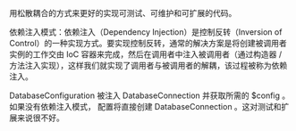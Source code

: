 用松散耦合的方式来更好的实现可测试、可维护和可扩展的代码。

依赖注入模式：依赖注入（Dependency Injection）是控制反转（Inversion of Control）的一种实现方式。要实现控制反转，通常的解决方案是将创建被调用者实例的工作交由 IoC 容器来完成，然后在调用者中注入被调用者（通过构造器 / 方法注入实现），这样我们就实现了调用者与被调用者的解耦，该过程被称为依赖注入。

DatabaseConfiguration 被注入 DatabaseConnection 并获取所需的 $config 。如果没有依赖注入模式， 配置将直接创建 DatabaseConnection 。这对测试和扩展来说很不好。